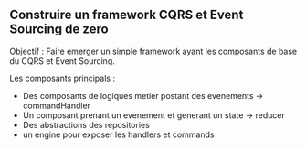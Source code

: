 ## Construire un framework CQRS et Event Sourcing de zero

Objectif : Faire emerger un simple framework ayant les composants de base du CQRS et Event Sourcing.

Les composants principals :

- Des composants de logiques metier postant des evenements -> commandHandler
- Un composant prenant un evenement et generant un state -> reducer
- Des abstractions des repositories
- un engine pour exposer les handlers et commands

